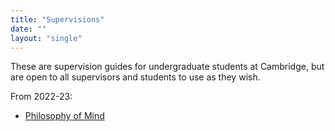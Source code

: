 ```yaml
---
title: "Supervisions"
date: ""
layout: "single"
---
```


These are supervision guides for undergraduate students at Cambridge, but are open to all supervisors and students to use as they wish. 

From 2022-23: 

- [Philosophy of Mind](pom/)
<!-- - [Ethics](ethics/) -->